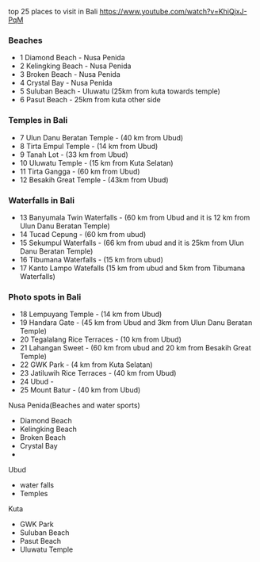
top 25 places to visit in Bali
https://www.youtube.com/watch?v=KhiQjxJ-PqM
### Beaches
- 1 Diamond Beach -  Nusa Penida
- 2 Kelingking Beach -  Nusa Penida
- 3 Broken Beach -  Nusa Penida
- 4 Crystal Bay - Nusa Penida
- 5 Suluban Beach - Uluwatu (25km from kuta towards temple)
- 6 Pasut Beach -  25km from kuta other side
### Temples in Bali
- 7 Ulun Danu Beratan Temple  - (40 km from Ubud)
- 8 Tirta Empul Temple - (14 km from Ubud)
- 9 Tanah Lot -  (33 km from Ubud)
- 10 Uluwatu Temple  - (15 km from Kuta Selatan)
- 11 Tirta Gangga  - (60 km from Ubud)
- 12 Besakih Great Temple - (43km from Ubud)
### Waterfalls in Bali
- 13 Banyumala Twin Waterfalls - (60 km from Ubud and it is 12 km from Ulun Danu Beratan Temple)
- 14 Tucad Cepung - (60 km from ubud)
- 15 Sekumpul Waterfalls - (66 km from ubud and it is 25km from Ulun Danu Beratan Temple)
- 16 Tibumana Waterfalls - (15 km from ubud)
- 17 Kanto Lampo Watefalls (15 km from ubud and 5km from Tibumana Waterfalls)
### Photo spots in Bali
- 18 Lempuyang Temple - (14 km from Ubud)
- 19 Handara Gate - (45 km from Ubud and 3km from Ulun Danu Beratan Temple)
- 20 Tegalalang Rice Terraces - (10 km from Ubud)
- 21 Lahangan Sweet - (60 km from ubud and 20 km from Besakih Great Temple)
- 22 GWK Park - (4 km from Kuta Selatan)
- 23 Jatiluwih Rice Terraces - (40 km from Ubud)
- 24 Ubud - 
- 25 Mount Batur - (40 km from Ubud)


Nusa Penida(Beaches and water sports)
- Diamond Beach
- Kelingking Beach
- Broken Beach
- Crystal Bay
- 

Ubud
 - water falls
 - Temples

Kuta
 - GWK Park
 - Suluban Beach
 - Pasut Beach
 - Uluwatu Temple



